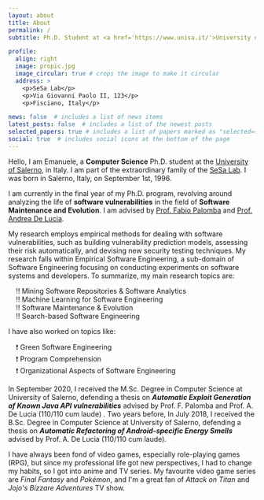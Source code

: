 ```yaml
---
layout: about
title: About
permalink: /
subtitle: Ph.D. Student at <a href='https://www.unisa.it/'>University of Salerno</a>, Fisciano, Italy.

profile:
  align: right
  image: propic.jpg
  image_circular: true # crops the image to make it circular
  address: >
    <p>SeSa Lab</p>
    <p>Via Giovanni Paolo II, 123</p>
    <p>Fisciano, Italy</p>

news: false  # includes a list of news items
latest_posts: false  # includes a list of the newest posts
selected_papers: true # includes a list of papers marked as "selected={true}"
social: true  # includes social icons at the bottom of the page
---
```


Hello, I am Emanuele, a **Computer Science** Ph.D. student at the [University of Salerno](https://www.unisa.it/), in Italy. I am part of the extraordinary family of the [SeSa Lab](https://sesalabunisa.github.io). I was born in Salerno, Italy, on September 1st, 1996.

I am currently in the final year of my Ph.D. program, revolving around analyzing the life of **software vulnerabilities** in the field of **Software Maintenance and Evolution**. I am advised by [Prof. Fabio Palomba](https://fpalomba.github.io/) and [Prof. Andrea De Lucia](https://docenti.unisa.it/003241/home).

My research employs empirical methods for dealing with software vulnerabilities, such as building vulnerability prediction models, assessing their risk automatically, and devising new security testing techniques. My research falls within Empirical Software Engineering, a sub-domain of Software Engineering focusing on conducting experiments on software systems and developers. To summarize, my main research topics are:

&nbsp;&nbsp;&nbsp;&nbsp;:bangbang: Mining Software Repositories & Software Analytics  
&nbsp;&nbsp;&nbsp;&nbsp;:bangbang: Machine Learning for Software Engineering  
&nbsp;&nbsp;&nbsp;&nbsp;:bangbang: Software Maintenance & Evolution  
&nbsp;&nbsp;&nbsp;&nbsp;:bangbang: Search-based Software Engineering

I have also worked on topics like:

&nbsp;&nbsp;&nbsp;&nbsp;:exclamation: Green Software Engineering  
&nbsp;&nbsp;&nbsp;&nbsp;:exclamation: Program Comprehension  
&nbsp;&nbsp;&nbsp;&nbsp;:exclamation: Organizational Aspects of Software Engineering

In September 2020, I received the M.Sc. Degree in Computer Science at University of Salerno, defending a thesis on ***Automatic Exploit Generation of Known Java API vulnerabilities*** advised by Prof. F. Palomba and Prof. A. De Lucia (110/110 cum laude) . Two years before, In July 2018, I received the B.Sc. Degree in Computer Science at University of Salerno, defending a thesis on ***Automatic Refactoring of Android-specific Energy Smells*** advised by Prof. A. De Lucia (110/110 cum laude).

I have always been fond of video games, especially role-playing games (RPG), but since my professional life got new perspectives, I had to change my habits, so I got into anime and TV series. My favourite video game series are *Final Fantasy* and *Pokémon*, and I'm a great fan of *Attack on Titan* and *Jojo's Bizzare Adventures* TV show.

